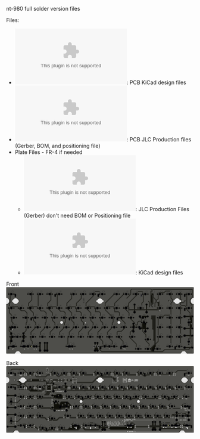 nt-980 full solder version files

Files: 

- ![nt-980-DK-Fullsolder.zip](nt-980-DK-Fullsolder.zip): PCB KiCad design files
- ![nt980.dk.PCB.JLC.zip](nt980.dk.PCB.JLC.zip): PCB JLC Production files (Gerber, BOM, and positioning file)
- Plate Files - FR-4 if needed
  - ![nt980.dk.plate.gerber.zip](nt980.dk.plate.gerber.zip): JLC Production Files (Gerber) don't need BOM or Positioning file
  - ![nt-980-DK-PLATE.zip](nt-980-DK-PLATE.zip): KiCad design files

Front
![Layouts](nt980.dk.front.png)

Back
![Layouts](nt980.dk.back.png)
